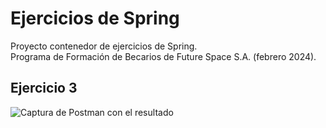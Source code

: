 # Ejercicios de Spring

Proyecto contenedor de ejercicios de Spring.  
Programa de Formación de Becarios de Future Space S.A. (febrero 2024).

## Ejercicio 3

![Captura de Postman con el resultado](https://github.com/jlazaroFS/springexercises/blob/exercise3/ex3.PNG?raw=true)
